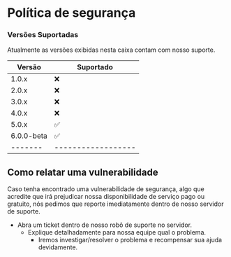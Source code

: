 # Política de segurança

### Versões Suportadas

Atualmente as versões exibidas nesta caixa contam com nosso suporte.

| Versão | Suportado |
| ------- | ------------------ |
| 1.0.x | ❌ |
| 2.0.x | ❌ |
| 3.0.x | ❌ |
| 4.0.x | ❌ |
| 5.0.x | ✅ |
| 6.0.0-beta | ✅ |
| ------- | ------------------ |

## Como relatar uma vulnerabilidade

  Caso tenha encontrado uma vulnerabilidade de segurança, algo que acredite que irá prejudicar nossa disponibilidade de serviço pago ou gratuito, nós pedimos que reporte imediatamente dentro de nosso servidor de suporte.
  
- Abra um ticket dentro de nosso robô de suporte no servidor.
  - Explique detalhadamente para nossa equipe qual o problema.
    - Iremos investigar/resolver o problema e recompensar sua ajuda devidamente.
